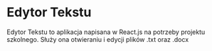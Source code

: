 # Edytor Tekstu
Edytor Tekstu to aplikacja napisana w React.js na potrzeby projektu szkolnego. Służy ona otwieraniu i edycji plików .txt oraz .docx
